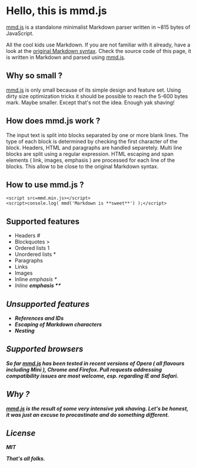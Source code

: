# Hello, this is mmd.js

[mmd.js](mmd.js) is a standalone minimalist Markdown parser written in ~815 bytes of JavaScript.

All the cool kids use Markdown. If you are not familiar with it already, have a look at the [original Markdown syntax](http://daringfireball.net/projects/markdown/syntax). Check the source code of this page, it is written in Markdown and parsed using [mmd.js](mmd.js).

## Why so small ?

[mmd.js](mmd.js) is only small because of its simple design and feature set. Using dirty size optimization tricks it should be possible to reach the 5-600 bytes mark. Maybe smaller. Except that's not the idea. Enough yak shaving!

## How does **mmd.js** work ?

The input text is split into blocks separated by one or more blank lines. The type of each block is determined by checking the first character of the block. Headers, HTML and paragraphs are handled separetely. Multi line blocks are split using a regular expression. HTML escaping and span elements ( link, images, emphasis ) are processed for each line of the blocks. This allow to be close to the original Markdown syntax.

## How to use **mmd.js** ?

    <script src=mmd.min.js></script>
	<script>console.log( mmd('Markdown is **sweet**') );</script>

## Supported features

* Headers # 
* Blockquotes >
* Ordered lists 1
* Unordered lists *
* Paragraphs
* Links []()
* Images ![]()
* Inline <em> emphasis *
* Inline <strong> emphasis **

## Unsupported features

* References and IDs
* Escaping of Markdown characters
* Nesting

## Supported browsers

So far [mmd.js](mmd.js) has been tested in recent versions of Opera ( all flavours including Mini ), Chrome and Firefox. Pull requests addressing compatibility issues are most welcome, esp. regarding IE and Safari.

## Why ?

[mmd.js](mmd.js) is the result of some very intensive yak shaving. Let's be honest, it was just an excuse to procastinate and do something different.

## License

MIT

That's all folks.
